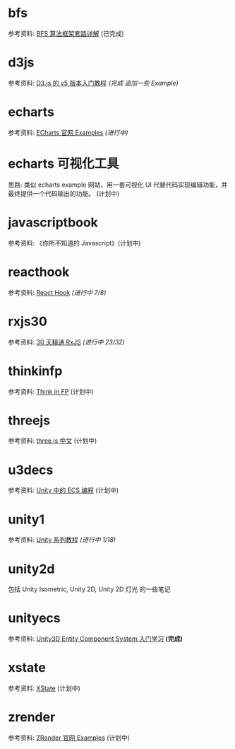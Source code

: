 # bfs

参考资料: [BFS 算法框架套路详解](https://mp.weixin.qq.com/s/Gse3M1P0OJGZj4OmnidLkA) (已完成)

# d3js

参考资料: [D3.js 的 v5 版本入门教程](https://blog.csdn.net/qq_34414916/article/details/80026029) _(完成 追加一些 Example)_

# echarts

参考资料: [ECharts 官网 Examples](https://echarts.apache.org/examples/zh/index.html) _(进行中)_

# echarts 可视化工具

思路: 类似 echarts example 网站，用一套可视化 UI 代替代码实现编辑功能，并最终提供一个代码输出的功能。 (计划中)

# javascriptbook

参考资料: 《你所不知道的 Javascript》(计划中)

# reacthook

参考资料: [React Hook](https://react.docschina.org/docs/hooks-overview.html) _(进行中 7/8)_

# rxjs30

参考资料: [30 天精通 RxJS](https://blog.jerry-hong.com/series/rxjs/) _(进行中 23/32)_

# thinkinfp

参考资料: [Think in FP](https://blog.jerry-hong.com/series/fp/) (计划中)

# threejs

参考资料: [three.js 中文](http://www.webgl3d.cn/threejs/docs/index.html) (计划中)

# u3decs

参考资料: [Unity 中的 ECS 编程](https://blog.csdn.net/andrewfan/category_8967683.html) (计划中)

# unity1

参考资料: [Unity 系列教程](https://www.yuque.com/henjihenguanjian/technicalarticles/dsoxgs) _(进行中 1/18)_

# unity2d

包括 Unity Isometric, Unity 2D, Unity 2D 灯光 的一些笔记

# unityecs

参考资料: [Unity3D Entity Component System 入门学习](https://blog.csdn.net/u012632851/category_7034956.html) **(完成)**

# xstate

参考资料: [XState](https://blog.jerry-hong.com/posts/xstate-introduction/) (计划中)

# zrender

参考资料: [ZRender 官网 Examples](https://ecomfe.github.io/zrender-doc/public/examples.html) (计划中)
